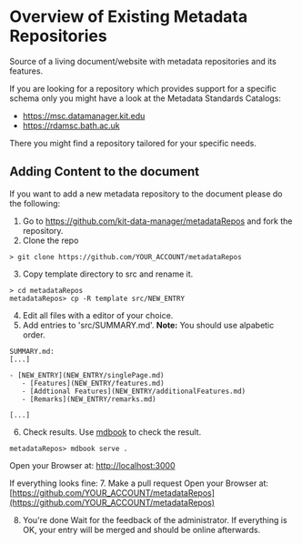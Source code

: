 # Overview of Existing Metadata Repositories

Source of a living document/website with metadata repositories and its features.

If you are looking for a repository which provides support for a specific schema only you might have a look at the Metadata Standards Catalogs:

- https://msc.datamanager.kit.edu
- https://rdamsc.bath.ac.uk

There you might find a repository tailored for your specific needs.

## Adding Content to the document
If you want to add a new metadata repository to the document please do the following:
1. Go to https://github.com/kit-data-manager/metadataRepos and fork the repository.
2. Clone the repo
```
> git clone https://github.com/YOUR_ACCOUNT/metadataRepos
```
3. Copy template directory to src and rename it.
```
> cd metadataRepos
metadataRepos> cp -R template src/NEW_ENTRY
```
4. Edit all files with a editor of your choice.
5. Add entries to 'src/SUMMARY.md'.
**Note:** You should use alpabetic order.
```
SUMMARY.md:
[...]

- [NEW_ENTRY](NEW_ENTRY/singlePage.md)
   - [Features](NEW_ENTRY/features.md)
   - [Addtional Features](NEW_ENTRY/additionalFeatures.md)
   - [Remarks](NEW_ENTRY/remarks.md)

[...]
```

6. Check results.
Use [mdbook](https://github.com/rust-lang/mdBook/releases) to check the result.
```
metadataRepos> mdbook serve .
```
Open your Browser at: [http://localhost:3000](http://localhost:3000)

If everything looks fine:
7. Make a pull request
Open your Browser at: [https://github.com/YOUR_ACCOUNT/metadataRepos](https://github.com/YOUR_ACCOUNT/metadataRepos)

8. You're done
Wait for the feedback of the administrator. If everything is OK, your entry will be merged and should be online afterwards.
